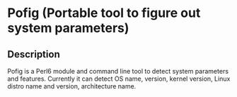 # Pofig (Portable tool to figure out system parameters)

## Description

Pofig is a Perl6 module and command line tool to detect system parameters and features. Currently it can detect OS name, version, kernel version, Linux distro name and version, architecture name.
